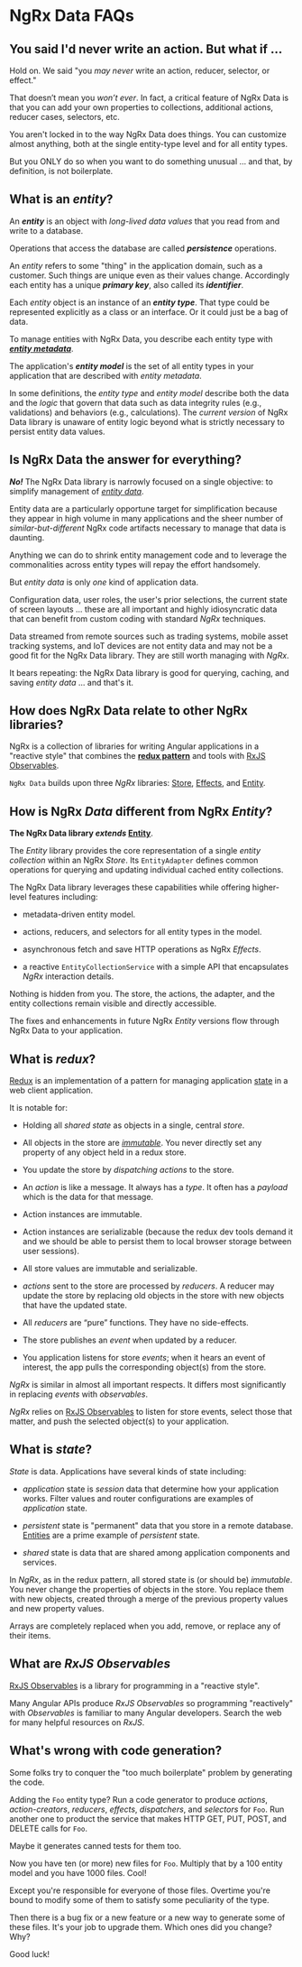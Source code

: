 # NgRx Data FAQs

<a id="no-boilerplate-claim"></a>

## You said I'd never write an action. But what if ...

Hold on. We said "you _may never_ write an action, reducer, selector, or effect."

That doesn’t mean you _won’t ever_.
In fact, a critical feature of NgRx Data is that you can add your own properties to collections, additional actions, reducer cases, selectors, etc.

You aren't locked in to the way NgRx Data does things.
You can customize almost anything, both at the single entity-type level and for all entity types.

But you ONLY do so when you want to do something unusual … and that, by definition, is not boilerplate.

<a id="entity"></a>

## What is an _entity_?

An **_entity_** is an object with _long-lived data values_ that you read from and write to a database.

<div class="alert is-helpful">

Operations that access the database are called **_persistence_** operations.

</div>

An _entity_ refers to some "thing" in the application domain, such as a customer.
Such things are unique even as their values change. Accordingly each entity has a unique **_primary key_**, also called its **_identifier_**.

Each _entity_ object is an instance of an **_entity type_**. That type could be represented explicitly as a class or an interface. Or it could just be a bag of data.

To manage entities with NgRx Data, you describe each entity type with [**_entity metadata_**](guide/data/entity-metadata).

The application's **_entity model_** is the set of all entity types in your application that are described with _entity metadata_.

In some definitions, the _entity type_ and _entity model_ describe both the data and the _logic_ that govern that data such as data integrity rules (e.g., validations) and behaviors (e.g., calculations). The _current version_ of NgRx Data library is unaware of entity logic beyond what is strictly necessary to persist entity data values.

<a id="no-panacea"></a>

## Is NgRx Data the answer for everything?

**_No!_**
The NgRx Data library is narrowly focused on a single objective:
to simplify management of [_entity data_](#entity).

Entity data are a particularly opportune target for simplification
because they appear in high volume in many applications and
the sheer number of _similar-but-different_ NgRx code artifacts necessary to manage that data is daunting.

Anything we can do to shrink entity management code and to leverage the commonalities across entity types will repay the effort handsomely.

But _entity data_ is only _one_ kind of application data.

Configuration data, user roles, the user's prior selections, the current state of screen layouts ...
these are all important and highly idiosyncratic data that can benefit from
custom coding with standard _NgRx_ techniques.

Data streamed from remote sources such as trading systems,
mobile asset tracking systems, and IoT devices are not entity data
and may not be a good fit for the NgRx Data library.
They are still worth managing with _NgRx_.

It bears repeating: the NgRx Data library is good for
querying, caching, and saving _entity data_ ... and that's it.

<a id="ngrx"></a>

## How does NgRx Data relate to other NgRx libraries?

NgRx is a collection of libraries for writing Angular applications in a "reactive style" that combines the
**[redux pattern](#redux)** and tools with [RxJS Observables](#rxjs).

`NgRx Data` builds upon three _NgRx_ libraries:
[Store](guide/store),
[Effects](guide/effects), and
[Entity](guide/entity).

<a id="ngrx-entity"></a>

## How is NgRx _Data_ different from NgRx _Entity_?

**The NgRx Data library _extends_ [Entity](guide/entity)**.

The _Entity_ library provides the
core representation of a single _entity collection_ within an NgRx _Store_.
Its `EntityAdapter` defines common operations for querying and updating individual cached entity collections.

The NgRx Data library leverages these capabilities while offering higher-level features including:

- metadata-driven entity model.

- actions, reducers, and selectors for all entity types in the model.

- asynchronous fetch and save HTTP operations as NgRx _Effects_.

- a reactive `EntityCollectionService` with a simple API that
  encapsulates _NgRx_ interaction details.

Nothing is hidden from you.
The store, the actions, the adapter, and the entity collections remain visible and directly accessible.

The fixes and enhancements in future NgRx _Entity_ versions flow through NgRx Data to your application.

<a id="redux"></a>

## What is _redux_?

[Redux](https://redux.js.org/) is an implementation of a pattern for managing application [state](#state) in a web client application.

It is notable for:

- Holding all _shared state_ as objects in a single, central _store_.

- All objects in the store are [_immutable_](https://en.wikipedia.org/wiki/Immutable_object).
  You never directly set any property of any object held in a redux store.

- You update the store by _dispatching actions_ to the store.

- An _action_ is like a message. It always has a _type_. It often has a _payload_ which is the data for that message.

- Action instances are immutable.

- Action instances are serializable (because the redux dev tools demand it and we should be able to persist them to local browser storage between user sessions).

- All store values are immutable and serializable.

- _actions_ sent to the store are processed by _reducers_. A reducer may update the store by replacing old objects in the store with new objects that have the updated state.

- All _reducers_ are “pure” functions.
  They have no side-effects.

- The store publishes an _event_ when updated by a reducer.

- You application listens for store _events_; when it hears an event of interest, the app pulls the corresponding object(s) from the store.

_NgRx_ is similar in almost all important respects.
It differs most significantly in replacing _events_ with _observables_.

_NgRx_ relies on
[RxJS Observables](#rxjs) to listen for store events, select those that matter, and push the selected object(s) to your application.

<a id="state"></a>

## What is _state_?

_State_ is data.
Applications have several kinds of state including:

- _application_ state is _session_ data that determine how your application works. Filter values and router configurations are examples of _application_ state.

- _persistent_ state is "permanent" data that you store in a remote database. [Entities](#entity) are a prime example of _persistent_ state.

- _shared_ state is data that are shared among application components and services.

In _NgRx_, as in the redux pattern, all stored state is (or should be) _immutable_.
You never change the properties of objects in the store.
You replace them with new objects, created through a merge of the previous property values and new property values.

Arrays are completely replaced when you add, remove, or replace any of their items.

<a id="rxjs"></a>

## What are _RxJS Observables_

[RxJS Observables](https://rxjs-dev.firebaseapp.com/) is a library for programming in a "reactive style".

Many Angular APIs produce _RxJS Observables_ so programming "reactively" with _Observables_ is familiar to many Angular developers. Search the web for many helpful resources on _RxJS_.

<a id="code-generation"></a>

## What's wrong with code generation?

Some folks try to conquer the "too much boilerplate" problem by generating the code.

Adding the `Foo` entity type? Run a code generator to produce _actions_, _action-creators_, _reducers_, _effects_, _dispatchers_, and _selectors_ for `Foo`.
Run another one to product the service that makes HTTP GET, PUT, POST, and DELETE calls for `Foo`.

Maybe it generates canned tests for them too.

Now you have ten (or more) new files for `Foo`. Multiply that by a 100 entity model and you have 1000 files. Cool!

Except you're responsible for everyone of those files. Overtime you're bound to modify some of them to satisfy some peculiarity of the type.

Then there is a bug fix or a new feature or a new way to generate some of these files. It's your job to upgrade them. Which ones did you change? Why?

Good luck!
